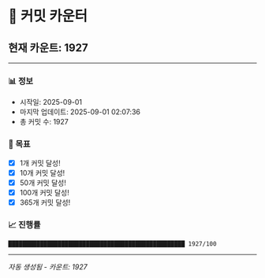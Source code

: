 # 🔢 커밋 카운터

## 현재 카운트: 1927

---

### 📊 정보
- 시작일: 2025-09-01
- 마지막 업데이트: 2025-09-01 02:07:36
- 총 커밋 수: 1927

### 🎯 목표
- [x] 1개 커밋 달성!
- [x] 10개 커밋 달성!
- [x] 50개 커밋 달성!
- [x] 100개 커밋 달성!
- [x] 365개 커밋 달성!

### 📈 진행률
```
██████████████████████████████████████████████████ 1927/100
```

---
*자동 생성됨 - 카운트: 1927*

